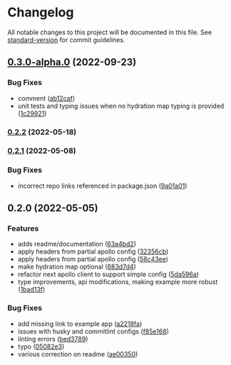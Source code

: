 # Changelog

All notable changes to this project will be documented in this file. See [standard-version](https://github.com/conventional-changelog/standard-version) for commit guidelines.

## [0.3.0-alpha.0](https://github.com/platypusrex/nextjs-apollo-client/compare/@release/0.2.2...@release/0.3.0-alpha.0) (2022-09-23)


### Bug Fixes

* comment ([ab12caf](https://github.com/platypusrex/nextjs-apollo-client/commit/ab12cafce7ddeacd21314b70a221848ba6ae0a44))
* unit tests and typing issues when no hydration map typing is provided ([1c29921](https://github.com/platypusrex/nextjs-apollo-client/commit/1c2992159cc60d707738776bbace0a547bf43beb))

### [0.2.2](https://github.com/platypusrex/nextjs-apollo-client/compare/@release/0.2.1...@release/0.2.2) (2022-05-18)

### [0.2.1](https://github.com/platypusrex/nextjs-apollo-client/compare/@release/0.2.0...@release/0.2.1) (2022-05-08)


### Bug Fixes

* incorrect repo links referenced in package.json ([9a01a01](https://github.com/platypusrex/nextjs-apollo-client/commit/9a01a01346353f018450caef79e91a1a3e28592c))

## 0.2.0 (2022-05-05)


### Features

* adds readme/documentation ([63a4bd2](https://github.com/platypusrex/nextjs-apollo/commit/63a4bd292db90d0c4d80f0d6672123a28bae6d8c))
* apply headers from partial apollo config ([32356cb](https://github.com/platypusrex/nextjs-apollo/commit/32356cbc67d618dda9aa63482effd8e239979666))
* apply headers from partial apollo config ([58c43ee](https://github.com/platypusrex/nextjs-apollo/commit/58c43ee82cada51605db97ee24850e5383e061ab))
* make hydration map optional ([683d7d4](https://github.com/platypusrex/nextjs-apollo/commit/683d7d49b6093cc63bc6cc52183c7c754176cb0f))
* refactor next apollo client to support simple config ([5da596a](https://github.com/platypusrex/nextjs-apollo/commit/5da596a2a0e7658a8ee4530416339228147e2ea2))
* type improvements, api modifications, making example more robust ([1bad13f](https://github.com/platypusrex/nextjs-apollo/commit/1bad13f75d2f19d6565836c314e38445db645144))


### Bug Fixes

* add missing link to example app ([a2218fa](https://github.com/platypusrex/nextjs-apollo/commit/a2218fa720eb188acf5a4dec217a4d92a39a74c1))
* issues with husky and commitlint configs ([f85e168](https://github.com/platypusrex/nextjs-apollo/commit/f85e168140d671b3fa3e2338475e1bbcbda726cc))
* linting errors ([bed3789](https://github.com/platypusrex/nextjs-apollo/commit/bed37890b6edb5674983567b55fd31ea4b6a5a2c))
* typo ([05082e3](https://github.com/platypusrex/nextjs-apollo/commit/05082e3bcfb27558688accfc18bee351b4983529))
* various correction on readme ([ae00350](https://github.com/platypusrex/nextjs-apollo/commit/ae0035039100dc427dda03019db1482efe211248))
